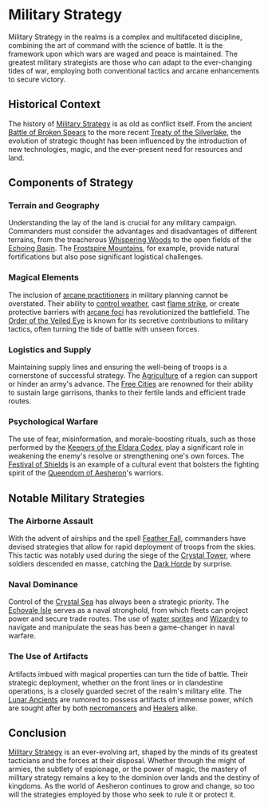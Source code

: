 # Military Strategy

Military Strategy in the realms is a complex and multifaceted discipline, combining the art of command with the science of battle. It is the framework upon which wars are waged and peace is maintained. The greatest military strategists are those who can adapt to the ever-changing tides of war, employing both conventional tactics and arcane enhancements to secure victory.

## Historical Context

The history of [Military Strategy](Military%20Strategy.md) is as old as conflict itself. From the ancient [Battle of Broken Spears](Battle%20of%20Broken%20Spears.md) to the more recent [Treaty of the Silverlake](Treaty%20of%20the%20Silverlake.md), the evolution of strategic thought has been influenced by the introduction of new technologies, magic, and the ever-present need for resources and land.

## Components of Strategy

### Terrain and Geography

Understanding the lay of the land is crucial for any military campaign. Commanders must consider the advantages and disadvantages of different terrains, from the treacherous [Whispering Woods](Whispering%20Woods.md) to the open fields of the [Echoing Basin](Echoing%20Basin.md). The [Frostspire Mountains](Frostspire%20Mountains.md), for example, provide natural fortifications but also pose significant logistical challenges.

### Magical Elements

The inclusion of [arcane practitioners](arcane%20practitioners.md) in military planning cannot be overstated. Their ability to [control weather](control%20weather.md), cast [flame strike](flame%20strike.md), or create protective barriers with [arcane foci](arcane%20foci.md) has revolutionized the battlefield. The [Order of the Veiled Eye](Order%20of%20the%20Veiled%20Eye.md) is known for its secretive contributions to military tactics, often turning the tide of battle with unseen forces.

### Logistics and Supply

Maintaining supply lines and ensuring the well-being of troops is a cornerstone of successful strategy. The [Agriculture](Agriculture.md) of a region can support or hinder an army's advance. The [Free Cities](Free%20Cities.md) are renowned for their ability to sustain large garrisons, thanks to their fertile lands and efficient trade routes.

### Psychological Warfare

The use of fear, misinformation, and morale-boosting rituals, such as those performed by the [Keepers of the Eldara Codex](Keepers%20of%20the%20Eldara%20Codex.md), play a significant role in weakening the enemy's resolve or strengthening one's own forces. The [Festival of Shields](Festival%20of%20Shields.md) is an example of a cultural event that bolsters the fighting spirit of the [Queendom of Aesheron](Queendom%20of%20Aesheron.md)'s warriors.

## Notable Military Strategies

### The Airborne Assault

With the advent of airships and the spell [Feather Fall](Feather%20Fall.md), commanders have devised strategies that allow for rapid deployment of troops from the skies. This tactic was notably used during the siege of the [Crystal Tower](Crystal%20Tower.md), where soldiers descended en masse, catching the [Dark Horde](Dark%20Horde.md) by surprise.

### Naval Dominance

Control of the [Crystal Sea](Crystal%20Sea.md) has always been a strategic priority. The [Echovale Isle](Echovale%20Isle.md) serves as a naval stronghold, from which fleets can project power and secure trade routes. The use of [water sprites](water%20sprites.md) and [Wizardry](Wizardry.md) to navigate and manipulate the seas has been a game-changer in naval warfare.

### The Use of Artifacts

Artifacts imbued with magical properties can turn the tide of battle. Their strategic deployment, whether on the front lines or in clandestine operations, is a closely guarded secret of the realm's military elite. The [Lunar Ancients](Lunar%20Ancients.md) are rumored to possess artifacts of immense power, which are sought after by both [necromancers](Necromancy.md) and [Healers](Healers.md) alike.

## Conclusion

[Military Strategy](Military%20Strategy.md) is an ever-evolving art, shaped by the minds of its greatest tacticians and the forces at their disposal. Whether through the might of armies, the subtlety of espionage, or the power of magic, the mastery of military strategy remains a key to the dominion over lands and the destiny of kingdoms. As the world of Aesheron continues to grow and change, so too will the strategies employed by those who seek to rule it or protect it.